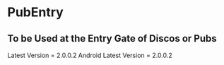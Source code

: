 # PubEntry

## To be Used at the Entry Gate of Discos or Pubs

Latest Version = 2.0.0.2
Android Latest Version = 2.0.0.2
